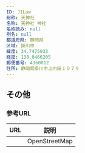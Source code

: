 ```yaml
---
ID: J1Luw
総称: 天神社
名称: 天神社 神社
名称読み: null
別名: null
都道府県: 静岡県
区域: 掛川市
緯度: 34.7475933
経度: 138.0466205
郵便番号: 4360012
住所: 静岡県掛川市上内田１０７９
---
```


## その他

### 参考URL

| URL | 説明          |
| --- | ------------- |
|     | OpenStreetMap |
